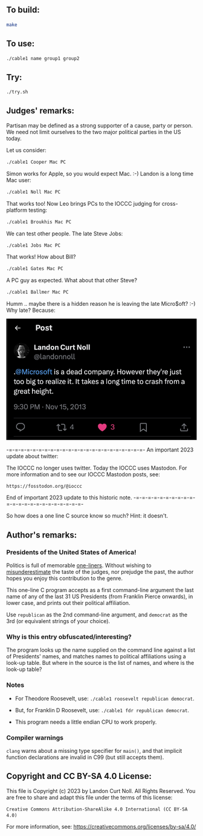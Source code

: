 ## To build:

```sh
make
```


## To use:

```sh
./cable1 name group1 group2
```


## Try:

```sh
./try.sh
```


## Judges' remarks:

Partisan may be defined as a strong supporter of a cause, party or person.
We need not limit ourselves to the two major political parties in the US today.

Let us consider:

```sh
./cable1 Cooper Mac PC
```

Simon works for Apple, so you would expect Mac.  :-)
Landon is a long time Mac user:

```sh
./cable1 Noll Mac PC
```

That works too!  Now Leo brings PCs to the IOCCC judging for cross-platform
testing:

```sh
./cable1 Broukhis Mac PC
```

We can test other people.  The late Steve Jobs:

```sh
./cable1 Jobs Mac PC
```

That works!  How about Bill?

```sh
./cable1 Gates Mac PC
```

A PC guy as expected.  What about that other Steve?

```sh
./cable1 Ballmer Mac PC
```

Humm .. maybe there is a hidden reason he is leaving the late Micro$oft? :-)
Why late? Because:

![tweet about M$ being dead](dead-ms-tweet.jpg)

-=-=-=-=-=-=-=-=-=-=-=-=-=-=-=-=-=-=-=-=-=-=-=-
An important 2023 update about twitter:

The IOCCC no longer uses twitter.  Today the IOCCC uses Mastodon.
For more information and to see our IOCCC Mastodon posts, see:

    https://fosstodon.org/@ioccc

End of important 2023 update to this historic note.
-=-=-=-=-=-=-=-=-=-=-=-=-=-=-=-=-=-=-=-=-=-=-=-

So how does a one line C source know so much?  Hint: it doesn't.


## Author's remarks:

### Presidents of the United States of America!

Politics is full of memorable
[one-liners](https://rationalwiki.org/wiki/Politics#Famous_quotes). Without wishing to
[misunderestimate](https://www.youtube.com/watch?v=JhmdEq3JhoY)
the taste of the judges, nor prejudge the past, the author hopes you enjoy this
contribution to the genre.

This one-line C program accepts as a first command-line argument the last name
of any of the last 31 US Presidents (from Franklin Pierce onwards), in lower
case, and prints out their political affiliation.

Use `republican` as the 2nd command-line argument, and `democrat` as the 3rd (or
equivalent strings of your choice).


### Why is this entry obfuscated/interesting?

The program looks up the name supplied on the command line against a list of
Presidents' names, and matches names to political affiliations using a look-up
table. But where in the source is the list of names, and where is the look-up
table?

### Notes

- For Theodore Roosevelt, use: `./cable1 roosevelt republican democrat`.

- But, for Franklin D Roosevelt, use: `./cable1 fdr republican democrat`.

- This program needs a little endian CPU to work properly.


### Compiler warnings

`clang` warns about a missing type specifier for `main()`, and that implicit
function declarations are invalid in C99 (but still accepts them).


## Copyright and CC BY-SA 4.0 License:

This file is Copyright (c) 2023 by Landon Curt Noll.  All Rights Reserved.
You are free to share and adapt this file under the terms of this license:

    Creative Commons Attribution-ShareAlike 4.0 International (CC BY-SA 4.0)

For more information, see: https://creativecommons.org/licenses/by-sa/4.0/
